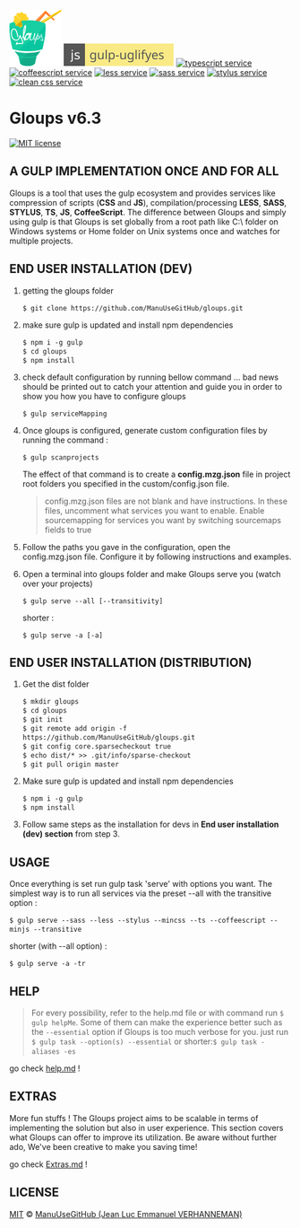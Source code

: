 ![logo](images/mzg2.ico) [![uglify service][uglify-badge]][uglify-link] [![typescript service][typescript-badge]][typescript-link] [![coffeescript service][coffee-badge]][coffee-link] [![less service][less-badge]][less-link] [![sass service][sass-badge]][sass-link] [![stylus service][stylus-badge]][stylus-link] [![clean css service][cleanCSS-badge]][cleanCSS-link]

# Gloups v6.3

[![MIT license][license-badge]][license-link]

## A GULP IMPLEMENTATION ONCE AND FOR ALL
Gloups is a tool that uses the gulp ecosystem and provides services like compression of scripts (<b>CSS</b> and <b>JS</b>), compilation/processing <b>LESS</b>, <b>SASS</b>, <b>STYLUS</b>, <b>TS</b>, <b>JS</b>, <b>CoffeeScript</b>. The difference between Gloups and simply using gulp is that Gloups is set globally from a root path like C:\ folder on Windows systems or Home folder on Unix systems once and watches for multiple projects.

## END USER INSTALLATION (DEV)

1. getting the gloups folder

       $ git clone https://github.com/ManuUseGitHub/gloups.git

2. make sure gulp is updated and install npm dependencies

       $ npm i -g gulp 
       $ cd gloups
       $ npm install

3. check default configuration by running bellow command ... bad news should be printed out to catch your attention and guide you in order to show you how you have to configure gloups

       $ gulp serviceMapping

4. Once gloups is configured, generate custom configuration files by running the command : 

       $ gulp scanprojects
       
   
    The effect of that command is to create a <b>config.mzg.json</b> file in project root folders you specified in the custom/config.json file.

    > config.mzg.json files are not blank and have instructions.
    > In these files, uncomment what services you want to enable.
    > Enable sourcemapping for services you want by switching sourcemaps fields to true

5. Follow the paths you gave in the configuration, open the config.mzg.json file. Configure it by following instructions and examples. 

6. Open a terminal into gloups folder and make Gloups serve you (watch over your projects)

       $ gulp serve --all [--transitivity]
   
   shorter :
       
       $ gulp serve -a [-a]

## END USER INSTALLATION (DISTRIBUTION)

1. Get the dist folder

       $ mkdir gloups
       $ cd gloups
       $ git init
       $ git remote add origin -f https://github.com/ManuUseGitHub/gloups.git
       $ git config core.sparsecheckout true
       $ echo dist/* >> .git/info/sparse-checkout
       $ git pull origin master

2. Make sure gulp is updated and install npm dependencies

       $ npm i -g gulp 
       $ npm install

3. Follow same steps as the installation for devs in <b>End user installation (dev) section</b> from step 3.
 
## USAGE
Once everything is set run gulp task 'serve' with options you want. The simplest way is to run all services via the preset --all with the transitive option :

    $ gulp serve --sass --less --stylus --mincss --ts --coffeescript --minjs --transitive
    
shorter (with --all option) :

    $ gulp serve -a -tr

## HELP
> For every possibility, refer to the help.md file or with command run  ```$ gulp helpMe```. 
> Some of them can make the experience better such as the ```--essential``` option if Gloups is too much verbose for you. just run ```$ gulp task --option(s) --essential``` or shorter:```$ gulp task -aliases -es```

go check [help.md](HELP.md) !

## EXTRAS

More fun stuffs ! The Gloups project aims to be scalable in terms of implementing the solution but also in user experience. This section covers what Gloups can offer to improve its utilization. Be aware without further ado, We've been creative to make you saving time!

go check [Extras.md](EXTRAS.md) !

## LICENSE
[MIT][license-link] © [ManuUseGitHub (Jean Luc Emmanuel VERHANNEMAN)](https://www.linkedin.com/in/jean-luc-emmanuel-verhanneman-5a9381ab/)

[uglify-badge]: images/js-gulp--uglify-f9ea85.svg
[uglify-link]: https://www.npmjs.com/package/gulp-uglify

[typescript-badge]: https://img.shields.io/badge/ts-gulp--typescript-152740.svg?style=flat-square
[typescript-link]: https://www.npmjs.com/package/gulp-typescript

[coffee-badge]: https://img.shields.io/badge/coffee-gulp--coffee-3e2723.svg?style=flat-square
[coffee-link]: https://www.npmjs.com/package/gulp-coffee

[less-badge]: https://img.shields.io/badge/less-gulp--less-1d365d.svg?style=flat-square
[less-link]: https://www.npmjs.com/package/gulp-less

[stylus-badge]: https://img.shields.io/badge/stylus-gulp--stylus-ff6347.svg?style=flat-square
[stylus-link]: https://www.npmjs.com/package/gulp-stylus

[sass-badge]: https://img.shields.io/badge/sass-gulp--sass-c6538c.svg?style=flat-square
[sass-link]: https://www.npmjs.com/package/gulp-sass

[cleanCSS-badge]: https://img.shields.io/badge/css-gulp--clean--css-17cfa3.svg?style=flat-square
[cleanCSS-link]: https://www.npmjs.com/package/gulp-clean-css

[license-badge]: http://img.shields.io/badge/license-MIT-blue.svg?style=flat-square
[license-link]: LICENSE

[stackoverflow-icon]: images/so-icon.svg
[stackoverflow-link]: https://stackoverflow.com
